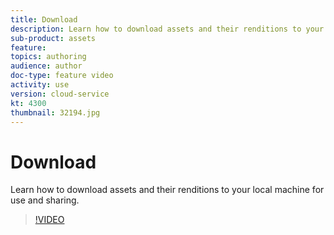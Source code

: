 ```yaml
---
title: Download
description: Learn how to download assets and their renditions to your local machine for use and sharing.
sub-product: assets
feature: 
topics: authoring
audience: author
doc-type: feature video
activity: use
version: cloud-service
kt: 4300
thumbnail: 32194.jpg
---
```


# Download

Learn how to download assets and their renditions to your local machine for use and sharing.

>[!VIDEO](https://video.tv.adobe.com/v/35090/?quality=12&learn=on&hidetitle=true)
